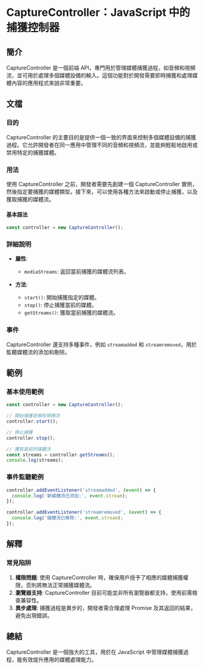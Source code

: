 <!--
Meta Description: # CaptureController：JavaScript 中的捕獲控制器 ## 簡介 CaptureController 是一個前端 API，專門用於管理媒體捕獲過程，如音頻和視頻流，並可用於處理多個媒體設備的輸入。這個功能對於開發需要即時捕獲和處理媒體內容的應用程式來說非常重要。 ## 文檔 ...
Meta Keywords: capturecontroller, controller, javascript, event, const
-->

# CaptureController：JavaScript 中的捕獲控制器

## 簡介
CaptureController 是一個前端 API，專門用於管理媒體捕獲過程，如音頻和視頻流，並可用於處理多個媒體設備的輸入。這個功能對於開發需要即時捕獲和處理媒體內容的應用程式來說非常重要。

## 文檔
### 目的
CaptureController 的主要目的是提供一個一致的界面來控制多個媒體設備的捕獲過程。它允許開發者在同一應用中管理不同的音頻和視頻流，並能夠輕鬆地啟用或禁用特定的捕獲媒體。

### 用法
使用 CaptureController 之前，開發者需要先創建一個 CaptureController 實例，然後指定要捕獲的媒體類型。接下來，可以使用各種方法來啟動或停止捕獲，以及獲取捕獲的媒體流。

#### 基本語法
```javascript
const controller = new CaptureController();
```

### 詳細說明
- **屬性**:
  - `mediaStreams`: 返回當前捕獲的媒體流列表。
  
- **方法**:
  - `start()`: 開始捕獲指定的媒體。
  - `stop()`: 停止捕獲當前的媒體。
  - `getStreams()`: 獲取當前捕獲的媒體流。

### 事件
CaptureController 還支持多種事件，例如 `streamadded` 和 `streamremoved`，用於監聽媒體流的添加和刪除。

## 範例
### 基本使用範例
```javascript
const controller = new CaptureController();

// 開始捕獲音頻和視頻流
controller.start();

// 停止捕獲
controller.stop();

// 獲取當前的媒體流
const streams = controller.getStreams();
console.log(streams);
```

### 事件監聽範例
```javascript
controller.addEventListener('streamadded', (event) => {
  console.log('新媒體流已添加:', event.stream);
});

controller.addEventListener('streamremoved', (event) => {
  console.log('媒體流已移除:', event.stream);
});
```

## 解釋
### 常見陷阱
1. **權限問題**: 使用 CaptureController 時，確保用戶授予了相應的媒體捕獲權限，否則將無法正常捕獲媒體流。
2. **瀏覽器支持**: CaptureController 目前可能並非所有瀏覽器都支持，使用前需檢查兼容性。
3. **異步處理**: 捕獲過程是異步的，開發者需合理處理 Promise 及其返回的結果，避免出現錯誤。

## 總結
CaptureController 是一個強大的工具，用於在 JavaScript 中管理媒體捕獲過程，能有效提升應用的媒體處理能力。